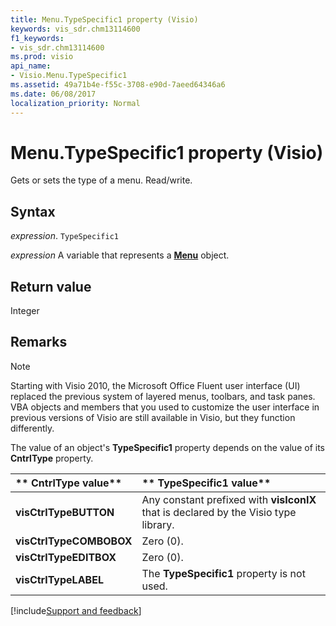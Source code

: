 ```yaml
---
title: Menu.TypeSpecific1 property (Visio)
keywords: vis_sdr.chm13114600
f1_keywords:
- vis_sdr.chm13114600
ms.prod: visio
api_name:
- Visio.Menu.TypeSpecific1
ms.assetid: 49a71b4e-f55c-3708-e90d-7aeed64346a6
ms.date: 06/08/2017
localization_priority: Normal
---
```



# Menu.TypeSpecific1 property (Visio)

Gets or sets the type of a menu. Read/write.


## Syntax

_expression_. `TypeSpecific1`

_expression_ A variable that represents a **[Menu](Visio.Menu.md)** object.


## Return value

Integer


## Remarks


> [!NOTE] 
> Starting with Visio 2010, the Microsoft Office Fluent user interface (UI) replaced the previous system of layered menus, toolbars, and task panes. VBA objects and members that you used to customize the user interface in previous versions of Visio are still available in Visio, but they function differently.

The value of an object's  **TypeSpecific1** property depends on the value of its **CntrlType** property.



|** CntrlType value**|** TypeSpecific1 value**|
|:-----|:-----|
| **visCtrlTypeBUTTON**|Any constant prefixed with  **visIconIX** that is declared by the Visio type library.|
| **visCtrlTypeCOMBOBOX**|Zero (0).|
| **visCtrlTypeEDITBOX**|Zero (0).|
| **visCtrlTypeLABEL**|The  **TypeSpecific1** property is not used.|

[!include[Support and feedback](~/includes/feedback-boilerplate.md)]